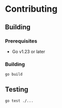 # Contributing

## Building

### Prerequisites

- Go v1.23 or later

### Building

```sh
go build
```

## Testing

```sh
go test ./...
```
